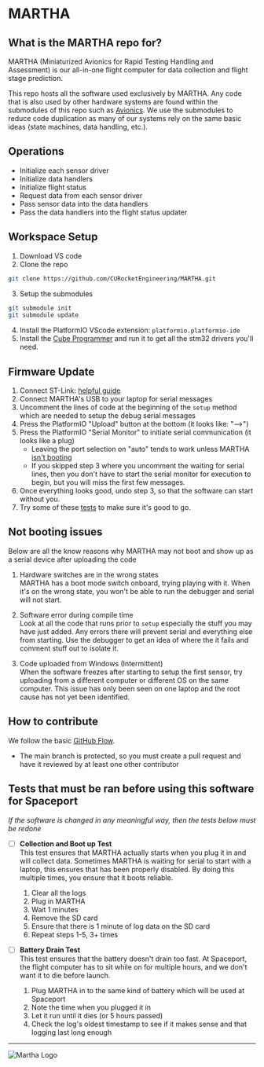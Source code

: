 # MARTHA 

## What is the MARTHA repo for? 

MARTHA (Miniaturized Avionics for Rapid Testing Handling and Assessment) is our
all-in-one flight computer for data collection and flight stage prediction. 

This repo hosts all the software used exclusively by MARTHA. Any code that is also used by other hardware systems are found within the submodules of this repo such as [Avionics](https://github.com/CURocketEngineering/Avionics). We use the submodules to reduce code duplication as many of our systems rely on the same basic ideas (state machines, data handling, etc.).

## Operations
- Initialize each sensor driver
- Initialize data handlers
- Initialize flight status 
- Request data from each sensor driver 
- Pass sensor data into the data handlers
- Pass the data handlers into the flight status updater

## Workspace Setup
1. Download VS code
2. Clone the repo
```bash
git clone https://github.com/CURocketEngineering/MARTHA.git
```
3. Setup the submodules 
```bash
git submodule init
git submodule update 
```
4. Install the PlatformIO VScode extension: `platformio.platformio-ide`
5. Install the [Cube Programmer](https://www.st.com/en/development-tools/stm32cubeprog.html#get-software) and run it to get all the stm32 drivers you'll need. 

## Firmware Update
1. Connect ST-Link: [helpful guide](https://stm32-base.org/guides/connecting-your-debugger.html)
2. Connect MARTHA's USB to your laptop for serial messages
3. Uncomment the lines of code at the beginning of the `setup` method which are needed to setup the debug serial messages
4. Press the PlatformIO "Upload" button at the bottom (it looks like: "-->")
5. Press the PlatformIO "Serial Monitor" to initiate serial communication (it looks like a plug)  
    - Leaving the port selection on "auto" tends to work unless MARTHA [isn't booting](#not-booting-issues)
    - If you skipped step 3 where you uncomment the waiting for serial lines, then you don't have to start the serial monitor for execution to begin, but you will miss the first few messages. 
6. Once everything looks good, undo step 3, so that the software can start without you. 
7. Try some of these [tests](#tests-that-must-be-ran-before-using-this-software-for-spaceport) to make sure it's good to go. 

## Not booting issues
Below are all the know reasons why MARTHA may not boot and show up as a serial device after uploading the code   
1. Hardware switches are in the wrong states   
MARTHA has a boot mode switch onboard, trying playing with it. When it's on the wrong state, you won't be able to run the debugger and serial will not start. 

2. Software error during compile time   
Look at all the code that runs prior to `setup` especially the stuff you may have just added. Any errors there will prevent serial and everything else from starting. Use the debugger to get an idea of where the it fails and comment stuff out to isolate it.

3. Code uploaded from Windows (Intermittent)  
When the software freezes after starting to setup the first sensor, try uploading from a different computer or different OS on the same computer. This issue has only been seen on one laptop and the root cause has not yet been identified.  

## How to contribute

We follow the basic [GitHub Flow](https://docs.github.com/en/get-started/using-github/github-flow#following-github-flow).

- The main branch is protected, so you must create a pull request and have it reviewed by at least one other contributor 
  
## Tests that must be ran before using this software for Spaceport
*If the software is changed in any meaningful way, then the tests below must be redone*
- [ ] **Collection and Boot up Test**  
This test ensures that MARTHA actually starts when you plug it in and will collect data. Sometimes MARTHA is waiting for serial to start with a laptop, this ensures that has been properly disabled. By doing this multiple times, you ensure that it boots reliable. 
  1. Clear all the logs
  2. Plug in MARTHA
  3. Wait 1 minutes
  4. Remove the SD card
  5. Ensure that there is 1 minute of log data on the SD card
  6. Repeat steps 1-5, 3+ times 

- [ ] **Battery Drain Test**  
This test ensures that the battery doesn't drain too fast. At Spaceport, the flight computer has to sit while on for multiple hours, and we don't want it to die before launch. 
    1. Plug MARTHA in to the same kind of battery which will be used at Spaceport
    2. Note the time when you plugged it in
    3. Let it run until it dies (or 5 hours passed)
    4. Check the log's oldest timestamp to see if it makes sense and that logging last long enough

-------



![Martha Logo](assets/MarthaLogo.jpg)
